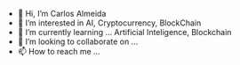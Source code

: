 - 👋 Hi, I’m Carlos Almeida
- 👀 I’m interested in AI, Cryptocurrency, BlockChain
- 🌱 I’m currently learning ... Artificial Inteligence, Blockchain
- 💞️ I’m looking to collaborate on ...
- 📫 How to reach me ...

<!---
workstutoriais/workstutoriais is a ✨ special ✨ repository because its `README.md` (this file) appears on your GitHub profile.
You can click the Preview link to take a look at your changes.
--->
